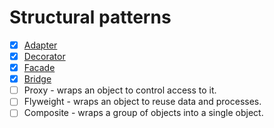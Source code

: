 # Structural patterns

- [x] [Adapter](./2-structural/1-adapter/adapter.md)
- [x] [Decorator](./2-structural/2-decorator/decorator.md)
- [x] [Facade](./2-structural/3-facade/facade.md)
- [x] [Bridge](./2-structural/4-bridge/bridge.md)
- [ ] Proxy - wraps an object to control access to it.
- [ ] Flyweight - wraps an object to reuse data and processes.
- [ ] Composite - wraps a group of objects into a single object.
